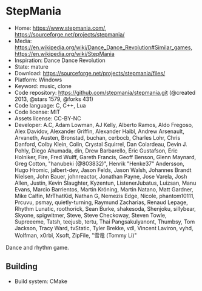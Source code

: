 # StepMania

- Home: https://www.stepmania.com/, https://sourceforge.net/projects/stepmania/
- Media: https://en.wikipedia.org/wiki/Dance_Dance_Revolution#Similar_games, https://en.wikipedia.org/wiki/StepMania
- Inspiration: Dance Dance Revolution
- State: mature
- Download: https://sourceforge.net/projects/stepmania/files/
- Platform: Windows
- Keyword: music, clone
- Code repository: https://github.com/stepmania/stepmania.git (@created 2013, @stars 1579, @forks 431)
- Code language: C, C++, Lua
- Code license: MIT
- Assets license: CC-BY-NC
- Developer: A.C, Adam Lowman, AJ Kelly, Alberto Ramos, Aldo Fregoso, Alex Davidov, Alexander Griffin, Alexander Haibl, Andrew Arsenault, Arvaneth, Austen, Bronstad, buchan, cerbocb, Charles Lohr, Chris Danford, Colby Klein, Colin, Crystal Squirrel, Dan Colardeau, Devin J. Pohly, Diego Ahumada, din, Drew Barbarello, Eric Gustafson, Eric Holniker, Fire, Fred Wulff, Gareth Francis, Geoff Benson, Glenn Maynard, Greg Cotton, "hanubeki (@803832)", Henrik "Henke37" Andersson, Hugo Hromic, jalbert-dev, Jason Felds, Jason Walsh, Johannes Brandt Nielsen, John Bauer, johnreactor, Jonathan Payne, Jose Varela, Josh Allen, Justin, Kevin Slaughter, Kyzentun, ListenerJubatus, Luizsan, Manu Evans, Marcio Barrientos, Martin Kröning, Martin Natano, Matt Gardner, Mike Calfin, MrThatKid, Nathan G, Nemezis Edge, Nicole, phantom10111, Prcuvu, psmay, quietly-turning, Raymund Zacharias, Renaud Lepage, Rhythm Lunatic, roothorick, Sean Burke, shakesoda, Shenjoku, sillybear, Skyone, spigwitmer, Steve, Steve Checkoway, Steven Towle, Supreeeme, Tatsh, teejusb, tertu, Thai Pangsakulyanont, Thumbsy, Tom Jackson, Tracy Ward, tvStatic, Tyler Brekke, vdl, Vincent Laviron, vyhd, Wolfman, x0rbl, Xsoft, ZipFile, "雪竜 (Tommy Li)"

Dance and rhythm game.

## Building

- Build system: CMake
